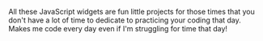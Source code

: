All these JavaScript widgets are fun little projects for those times that you don't have a lot of time to dedicate to practicing your coding that day. Makes me code every day even if I'm struggling for time that day!